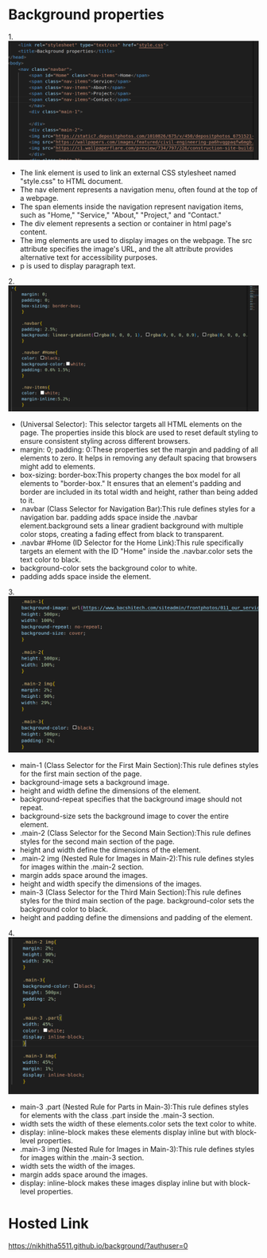 # Background properties

1.![first](s1.png)
* The link element is used to link an external CSS stylesheet named "style.css" to  HTML document.
* The nav element represents a navigation menu, often found at the top of a webpage.
* The span elements inside the navigation represent navigation items, such as "Home," "Service," "About," "Project," and "Contact."
* The div element represents a section or container in html page's content.
* The img elements are used to display images on the webpage. The src attribute specifies the image's URL, and the alt attribute provides alternative text for accessibility purposes.
* p is used to display paragraph text.

2.![second](s3.png)
* (Universal Selector):
This selector targets all HTML elements on the page.
The properties inside this block are used to reset default styling to ensure consistent styling across different browsers.
* margin: 0; padding: 0:These properties set the margin and padding of all elements to zero.
It helps in removing any default spacing that browsers might add to elements.
* box-sizing: border-box:This property changes the box model for all elements to "border-box."
It ensures that an element's padding and border are included in its total width and height, rather than being added to it.
* .navbar (Class Selector for Navigation Bar):This rule defines styles for a navigation bar.
padding adds space inside the .navbar element.background sets a linear gradient background with multiple color stops, creating a fading effect from black to transparent.
* .navbar #Home (ID Selector for the Home Link):This rule specifically targets an element with the ID "Home" inside the .navbar.color sets the text color to black.
* background-color sets the background color to white.
* padding adds space inside the element.

3.![third](s4.png)
* main-1 (Class Selector for the First Main Section):This rule defines styles for the first main section of the page.
* background-image sets a background image.
* height and width define the dimensions of the element.
* background-repeat specifies that the background image should not repeat.
* background-size sets the background image to cover the entire element.
* .main-2 (Class Selector for the Second Main Section):This rule defines styles for the second main section of the page.
* height and width define the dimensions of the element.
* .main-2 img (Nested Rule for Images in Main-2):This rule defines styles for images within the .main-2 section.
* margin adds space around the images.
* height and width specify the dimensions of the images.
* main-3 (Class Selector for the Third Main Section):This rule defines styles for the third main section of the page.
background-color sets the background color to black.
* height and padding define the dimensions and padding of the element.

4.![fourth](s5.png)
* main-3 .part (Nested Rule for Parts in Main-3):This rule defines styles for elements with the class .part inside the .main-3 section.
* width sets the width of these elements.color sets the text color to white.
* display: inline-block makes these elements display inline but with block-level properties.
* .main-3 img (Nested Rule for Images in Main-3):This rule defines styles for images within the .main-3 section.
* width sets the width of the images.
* margin adds space around the images.
* display: inline-block makes these images display inline but with block-level properties.

# Hosted Link
https://nikhitha5511.github.io/background/?authuser=0
